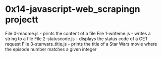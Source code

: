 # 0x14-javascript-web_scrapingn projectt
File 0-readme.js - prints the content of a file
File 1-writeme.js - writes a string to a file
File 2-statuscode.js - displays the status code of a GET request
File 3-starwars_title.js - prints the title of a Star Wars movie where the episode number matches a given integer 
